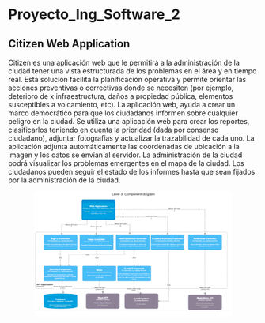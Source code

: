 # Proyecto_Ing_Software_2

## Citizen Web Application
Citizen es una aplicación web que le permitirá a la administración de la ciudad tener una vista estructurada de los problemas en el área y en tiempo real. Esta solución facilita la planificación operativa y permite orientar las acciones preventivas o correctivas donde se necesiten (por ejemplo, deterioro de x infraestructura, daños a propiedad pública, elementos susceptibles a volcamiento, etc). La aplicación web, ayuda a crear un marco democrático para que los ciudadanos informen sobre cualquier peligro en la ciudad. Se utiliza una aplicación web para crear los reportes, clasificarlos teniendo en cuenta la prioridad (dada por consenso ciudadano), adjuntar fotografías y actualizar la trazabilidad de cada uno. La aplicación adjunta automáticamente las coordenadas de ubicación a la imagen y los datos se envían al servidor. La administración de la ciudad podrá visualizar los problemas emergentes en el mapa de la ciudad. Los ciudadanos pueden seguir el estado de los informes hasta que sean fijados por la administración de la ciudad.




<div align="center">
    <img src="/docs/C4/Diagrama_Componentes.PNG" width="400px"</img> 
</div>
